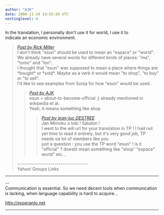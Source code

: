 ```yaml
---
author: "AJK"
date: 2008-11-24 14:55:58 UTC
nestinglevel: 4
---
```

In the translation, I personally don't use it for world, I use it to  
indicate an economic environment.  

> [_Post by Rick Miller_](/MvD9Yi7r/world-of-goo-translation#post4)  
> I don't think "esun" should be used to mean an "espace" or "world".  
> We already have several words for different kinds of places: "ma",  
> "tomo" and "lon".  
> I thought that "esun" was supposed to mean a place where things are  
> \*bought\* or \*sold\*. Maybe as a verb it would mean "to shop", "to buy"  
> or "to sell".  
> I'd like to see examples from Sonja for how "esun" would be used.  
> 
> > [_Post by AJK_](/MvD9Yi7r/world-of-goo-translation#post3)  
> > esun = about-to-become-official ;) already mentioned in wikipedia et al.  
> > Yeah, it means something like shop  
> > 
> > > [_Post by jean-luc DESTREE_](/MvD9Yi7r/world-of-goo-translation#post2)  
> > > Jan Mimoku o toki ! Saluton !  
> > > I went to the wili url for your translation in TP ! I had not yet time to read it entirely, but it's very good job, TP needs oa lot of members like you  
> > > just a question : you use the TP word "esun" ! is it "official" ? doestit mean something like "shop" "espace" world" etc...  
> > > 
> > 
> > 
> 
> \------------------------------------  
> Yahoo! Groups Links  
> 

***

\--  
Communication is essential. So we need decent tools when communication  
is lacking, when language capability is hard to acquire...  
  
http://esperanto.net  


***
